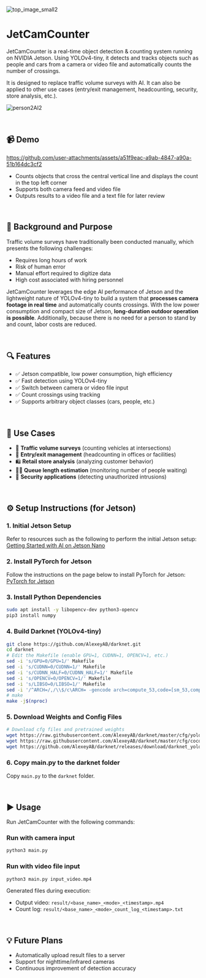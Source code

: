 ![top_image_small2](https://github.com/user-attachments/assets/ef3a3e48-1136-4012-99f2-6cd36a69b199)

# JetCamCounter

JetCamCounter is a real-time object detection & counting system running on NVIDIA Jetson. Using YOLOv4-tiny, it detects and tracks objects such as people and cars from a camera or video file and automatically counts the number of crossings.

It is designed to replace traffic volume surveys with AI. It can also be applied to other use cases (entry/exit management, headcounting, security, store analysis, etc.).

![person2AI2](https://github.com/user-attachments/assets/d2ac3db8-9a73-4508-bd0b-80800ccd0235)

<br/>

## 📹 Demo

https://github.com/user-attachments/assets/a51f9eac-a9ab-4847-a90a-51b164dc3cf2

- Counts objects that cross the central vertical line and displays the count in the top left corner
- Supports both camera feed and video file
- Outputs results to a video file and a text file for later review

<br/>

## 🚀 Background and Purpose

Traffic volume surveys have traditionally been conducted manually, which presents the following challenges:

- Requires long hours of work
- Risk of human error
- Manual effort required to digitize data
- High cost associated with hiring personnel

JetCamCounter leverages the edge AI performance of Jetson and the lightweight nature of YOLOv4-tiny to build a system that **processes camera footage in real time** and automatically counts crossings. With the low power consumption and compact size of Jetson, **long-duration outdoor operation is possible**. Additionally, because there is no need for a person to stand by and count, labor costs are reduced.

<br/>

## 🔍 Features

- ✅ Jetson compatible, low power consumption, high efficiency
- ✅ Fast detection using YOLOv4-tiny
- ✅ Switch between camera or video file input
- ✅ Count crossings using tracking
- ✅ Supports arbitrary object classes (cars, people, etc.)

<br/>

## 🧠 Use Cases

- 🚗 **Traffic volume surveys** (counting vehicles at intersections)
- 🏢 **Entry/exit management** (headcounting in offices or facilities)
- 🛍 **Retail store analysis** (analyzing customer behavior)
- 🧍‍♂️ **Queue length estimation** (monitoring number of people waiting)
- 🔐 **Security applications** (detecting unauthorized intrusions)

<br/>

## ⚙️ Setup Instructions (for Jetson)

### 1. Initial Jetson Setup

Refer to resources such as the following to perform the initial Jetson setup:  
[Getting Started with AI on Jetson Nano](https://learn.nvidia.com/courses/course-detail?course_id=course-v1:DLI+S-RX-02+V2)

### 2. Install PyTorch for Jetson
Follow the instructions on the page below to install PyTorch for Jetson:  
[PyTorch for Jetson](https://forums.developer.nvidia.com/t/pytorch-for-jetson/72048)

### 3. Install Python Dependencies
```bash
sudo apt install -y libopencv-dev python3-opencv
pip3 install numpy
```

### 4. Build Darknet (YOLOv4-tiny)
```bash
git clone https://github.com/AlexeyAB/darknet.git
cd darknet
# Edit the Makefile (enable GPU=1, CUDNN=1, OPENCV=1, etc.)
sed -i 's/GPU=0/GPU=1/' Makefile
sed -i 's/CUDNN=0/CUDNN=1/' Makefile
sed -i 's/CUDNN_HALF=0/CUDNN_HALF=1/' Makefile
sed -i 's/OPENCV=0/OPENCV=1/' Makefile
sed -i 's/LIBSO=0/LIBSO=1/' Makefile
sed -i '/^ARCH=/,/\\$/c\ARCH= -gencode arch=compute_53,code=[sm_53,compute_53]' Makefile
# make
make -j$(nproc)
```

### 5. Download Weights and Config Files
```bash
# Download cfg files and pretrained weights
wget https://raw.githubusercontent.com/AlexeyAB/darknet/master/cfg/yolov4-tiny.cfg -P cfg/
wget https://raw.githubusercontent.com/AlexeyAB/darknet/master/cfg/coco.data -P cfg/
wget https://github.com/AlexeyAB/darknet/releases/download/darknet_yolo_v4_pre/yolov4-tiny.weights
```

### 6. Copy main.py to the darknet folder
Copy `main.py` to the `darknet` folder.

<br/>

## ▶️ Usage

Run JetCamCounter with the following commands:

### Run with camera input
```bash
python3 main.py
```

### Run with video file input
```bash
python3 main.py input_video.mp4
```

Generated files during execution:  
- Output video: `result/<base_name>_<mode>_<timestamp>.mp4`  
- Count log: `result/<base_name>_<mode>_count_log_<timestamp>.txt`

<br/>

## 💡 Future Plans
- Automatically upload result files to a server
- Support for nighttime/infrared cameras
- Continuous improvement of detection accuracy
